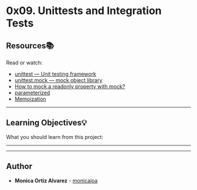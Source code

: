 # 0x09. Unittests and Integration Tests

## Resources:books:
Read or watch:
* [unittest — Unit testing framework](https://intranet.hbtn.io/rltoken/CZk1PZz753_Dz-0IoyGiyA)
* [unittest.mock — mock object library](https://intranet.hbtn.io/rltoken/QEQFuhCQnu--N3p-K2jL2Q)
* [How to mock a readonly property with mock?](https://intranet.hbtn.io/rltoken/jPX7moqAyFOKcP-Es1R5LQ)
* [parameterized](https://intranet.hbtn.io/rltoken/GkU3bOnYHUtRWGSKmuSQyg)
* [Memoization](https://intranet.hbtn.io/rltoken/bdcbwegwwMOr1QZJIwAMsw)

---
## Learning Objectives:bulb:
What you should learn from this project:

---
---

## Author
* **Monica Ortiz Alvarez** - [monicajoa](https://github.com/monicajoa)